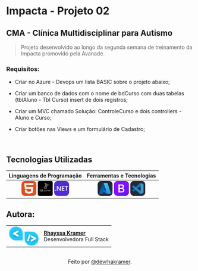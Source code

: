 # Impacta - Projeto 02

## CMA - Clínica Multidisciplinar para Autismo
> Projeto desenvolvido ao longo da segunda semana de treinamento da Impacta promovido pela Avanade.

### Requisitos:
<ul>
<li><p>Criar no Azure - Devops um lista BASIC sobre o projeto abaixo;</p></li>  
<li><p> Criar um banco de dados com o nome de bdCurso com duas tabelas (tblAluno - Tbl Curso) insert de dois registros;</p></li>
<li><p>Criar um MVC chamado Solução: ControleCurso e dois controllers - Aluno e Curso;</p></li>
<li><p>Criar botões nas Views e um formulário de Cadastro;</p></li>
</ul>
<br>

## Tecnologias Utilizadas

| Linguagens de Programação | Ferramentas e Tecnologias |
| :-----------------: | :-----------------------: |
| <img height="40" src="https://github.com/rhayssakramer/rhayssakramer/blob/main/assets/icon/HTML.svg"> <img height="40" src="https://github.com/rhayssakramer/rhayssakramer/blob/main/assets/icon/SQLServer.png"> <img height="40" src="https://github.com/rhayssakramer/rhayssakramer/blob/main/assets/icon/dotnet.svg"> | <img height="40" src="https://github.com/rhayssakramer/rhayssakramer/blob/main/assets/icon/Azure-Dark.svg"> <img height="40" src="https://github.com/rhayssakramer/rhayssakramer/blob/main/assets/icon/Bootstrap.svg"> <img height="40" src="https://github.com/rhayssakramer/rhayssakramer/blob/main/assets/icon/VSCode-Dark.svg">

## Autora:
<table>
  <tr>
    <td>
      <img width="80px" align="center" src="https://github.com/rhayssakramer/rhayssakramer/blob/main/assets/images/logo.png"/>
    </td>
    <td align="left">
      <a href="https://github.com/rhayssakramer">
        <span><b>Rhayssa Kramer</b></span>
      </a>
      <br>
      <span>Desenvolvedora Full Stack</span>
    </td>
  </tr>
</table>

##
<div align="center">Feito por <a href="https://github.com/rhayssakramer">@devrhakramer</a>.</div>
